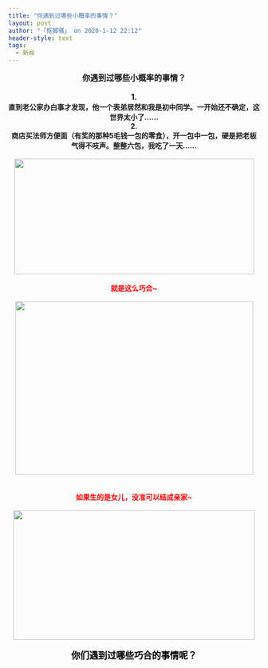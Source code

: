 ```yaml
---
title: "你遇到过哪些小概率的事情？"
layout: post
author: "「抠脚骚」 on 2020-1-12 22:12"
header-style: text
tags:
  - 新闻
---
```


<head></head>
<body>
 <div align="center"> 
  <strong><font size="3">你遇到过哪些小概率的事情？</font></strong> 
 </div>
 <br> 
 <div align="center"> 
  <strong><font size="3">1.</font></strong> 
 </div> 
 <div align="center"> 
  <strong>直到老公家办白事才发现，他一个表弟居然和我是初中同学。一开始还不确定，这世界太小了……</strong> 
 </div> 
 <div align="center"> 
  <strong>2.</strong> 
 </div> 
 <div align="center"> 
  <strong>商店买法师方便面（有奖的那种5毛钱一包的零食），开一包中一包，硬是把老板气得不吱声。整整六包，我吃了一天……</strong> 
 </div>
 <br> 
 <div align="center"> 
  <img width="481" height="231" src="https://p0.ssl.qhimg.com/t018e2f9353b2cb91d4.jpg"> 
 </div>
 <br> 
 <div align="center"> 
  <font color="#ff0000"><strong>就是这么巧合~</strong></font> 
 </div>
 <br> 
 <div align="center"> 
  <img width="477" height="347" src="https://p0.ssl.qhimg.com/t01bcbcbb38a42985c3.jpg"> 
 </div>
 <br> 
 <br> 
 <div align="center"> 
  <strong><font color="#ff0000">如果生的是女儿，没准可以结成亲家~</font></strong> 
 </div>
 <br> 
 <div align="center"> 
  <img width="484" height="259" src="https://p0.ssl.qhimg.com/t0153b3396ac5787565.jpg"> 
 </div>
 <br> 
 <div align="center"> 
  <strong><font size="4"><font color="#000000">你们遇到过哪些巧合的事情呢？</font></font></strong> 
 </div>
 <br> 
 <br> 
 <br>
</body>


